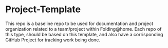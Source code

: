 # Project-Template

This repo is a baseline repo to be used for documentation and project organization related to a team/project within Folding@home. Each repo of this type, should be based on this template, and also have a corrisponding GitHub Project for tracking work being done.
